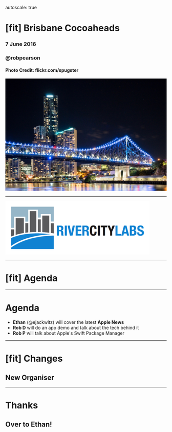 autoscale: true
# [fit] Brisbane **Cocoaheads**

### 7 June 2016
### @robpearson
#### Photo Credit: flickr.com/spugster

![fill](Brisbane-TimBellete-01-small.jpeg)

---

![fit](RiverCityLabs.png)

---

# [fit] **Agenda**

---

# Agenda

- **Ethan** (@ejackwitz) will cover the latest **Apple News**
- **Rob D** will do an app demo and talk about the tech behind it
- **Rob P** will talk about Apple's Swift Package Manager

---

# [fit] **Changes**
## New Organiser

---

# **Thanks**
## Over to Ethan!
